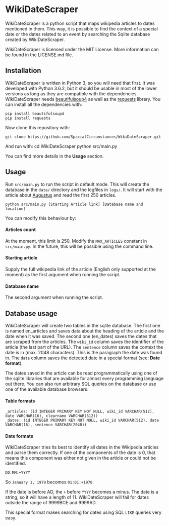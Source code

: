# WikiDateScraper
WikiDateScraper is a python script that maps wikipedia articles to dates mentioned in them. This way, it is possible to find the context of a special date or the dates related to an event by searching the Sqlite database created by WikiDateScraper.

WikiDateScraper is licensed under the MIT License. More information can be found in the LICENSE.md file.

## Installation
WikiDateScraper is written in Python 3, so you will need that first. It was developed with Python 3.6.2, but it should be usable in most of the lower versions as long as they are compatible with the dependencies.
WikiDateScraper needs [beautifulsoup4](https://www.crummy.com/software/BeautifulSoup/) as well as the [requests](http://docs.python-requests.org/en/master/) library.
You can install all the dependencies with:

    pip install beautifulsoup4
    pip install requests

Now clone this repository with:

    git clone https://github.com/SpacialCircumstances/WikiDateScraper.git

And run with:
    cd WikiDateScraper
    python src/main.py

You can find more details in the **Usage** section.

## Usage
Run `src/main.py` to run the script in default mode.
This will create the database in the `data/` directory and the logfiles in `logs/`.
It will start with the article about [Augustus](https://en.wikipedia.org/wiki/Augustus) and read the first 250 articles.

    python src/main.py [Starting Article link] [Database name and location]
You can modify this behaviour by:

#### Articles count
At the moment, this limit is 250.
Modify the `MAX_ARTICLES` constant in `src/main.py`.
In the future, this will be possible using the command line.

#### Starting article
Supply the full wikipedia link of the article (English only supported at the moment) as the first argument when running the script.

#### Database name
The second argument when running the script.

## Database usage
WikiDateScraper will create two tables in the sqlite database.
The first one is named en_articles and saves data about the heading of the article and the date when it was saved.
The second one (en_dates) saves the dates that are scraped from the articles.
The `wiki_id` column saves the identifier of the article (the last part of the URL). The `sentence` column saves the context the date is in (max. 2048 characters). This is the paragraph the date was found in.
The `date` column saves the detected date in a special format (see: **Date format**).

The dates saved in the article can be read programmatically using one of the sqlite libraries that are available for almost every programming language out there. 
You can also run arbitrary SQL queries on the database or use one of the available database browsers.

#### Table formats
    _articles: (id INTEGER PRIMARY KEY NOT NULL, wiki_id VARCHAR(512), date VARCHAR(16), clearname VARCHAR(512))
    _dates: (id INTEGER PRIMARY KEY NOT NULL, wiki_id VARCHAR(512), date VARCHAR(16), sentence VARCHAR(2048))

#### Date formats
WikiDateScraper tries its best to identify all dates in the Wikipedia articles and parse them correctly. If one of the components of the date is 0, that means this component was either not given in the article or could not be identified.

    DD:MM:+YYYY

So `January 1, 1970` becomes `01:01:+1970`.

If the date is before AD, the `+` before `YYYY` becomes a minus.
The date is a string, so it will have a length of 11. WikiDateScraper will fail for dates outside the range of 9999BCE and 9999AD.

This special format makes searching for dates using SQL `LIKE` queries very easy.